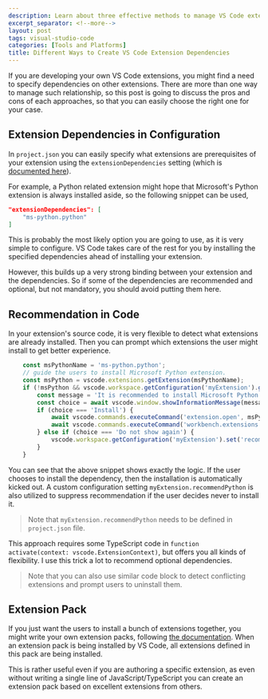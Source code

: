 ```yaml
---
description: Learn about three effective methods to manage VS Code extension dependencies - configuration settings, code recommendations, and extension packs - with detailed code examples and best practices for each approach
excerpt_separator: <!--more-->
layout: post
tags: visual-studio-code
categories: [Tools and Platforms]
title: Different Ways to Create VS Code Extension Dependencies
---
```

If you are developing your own VS Code extensions, you might find a need to specify dependencies on other extensions. There are more than one way to manage such relationship, so this post is going to discuss the pros and cons of each approaches, so that you can easily choose the right one for your case.
<!--more-->

## Extension Dependencies in Configuration

In `project.json` you can easily specify what extensions are prerequisites of your extension using the `extensionDependencies` setting (which is [documented here](https://code.visualstudio.com/api/references/extension-manifest)).

For example, a Python related extension might hope that Microsoft's Python extension is always installed aside, so the following snippet can be used,

``` json
"extensionDependencies": [
    "ms-python.python"
]
```

This is probably the most likely option you are going to use, as it is very simple to configure. VS Code takes care of the rest for you by installing the specified dependencies ahead of installing your extension.

However, this builds up a very strong binding between your extension and the dependencies. So if some of the dependencies are recommended and optional, but not mandatory, you should avoid putting them here.

## Recommendation in Code

In your extension's source code, it is very flexible to detect what extensions are already installed. Then you can prompt which extensions the user might install to get better experience.

``` typescript
    const msPythonName = 'ms-python.python';
    // guide the users to install Microsoft Python extension.
    const msPython = vscode.extensions.getExtension(msPythonName);
    if (!msPython && vscode.workspace.getConfiguration('myExtension').get('recommendPython', true)) {
        const message = 'It is recommended to install Microsoft Python extension. Do you want to install it now?';
        const choice = await vscode.window.showInformationMessage(message, 'Install', 'Not now', 'Do not show again');
        if (choice === 'Install') {
            await vscode.commands.executeCommand('extension.open', msPythonName); // open Extension tab and show extension details.
            await vscode.commands.executeCommand('workbench.extensions.installExtension', msPythonName); // install the extension.
        } else if (choice === 'Do not show again') {
            vscode.workspace.getConfiguration('myExtension').set('recommendPython', false);
        }
    }
```

You can see that the above snippet shows exactly the logic. If the user chooses to install the dependency, then the installation is automatically kicked out. A custom configuration setting `myExtension.recommendPython` is also utilized to suppress recommendation if the user decides never to install it.

> Note that `myExtension.recommendPython` needs to be defined in `project.json` file.

This approach requires some TypeScript code in `function activate(context: vscode.ExtensionContext)`, but offers you all kinds of flexibility. I use this trick a lot to recommend optional dependencies.

> Note that you can also use similar code block to detect conflicting extensions and prompt users to uninstall them.

## Extension Pack

If you just want the users to install a bunch of extensions together, you might write your own extension packs, following [the documentation](https://code.visualstudio.com/api/references/extension-manifest#extension-packs). When an extension pack is being installed by VS Code, all extensions defined in this pack are being installed.

This is rather useful even if you are authoring a specific extension, as even without writing a single line of JavaScript/TypeScript you can create an extension pack based on excellent extensions from others.
